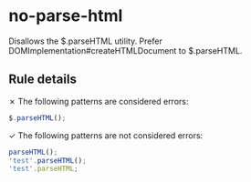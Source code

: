 # no-parse-html

Disallows the $.parseHTML utility. Prefer DOMImplementation#createHTMLDocument to $.parseHTML.

## Rule details

✗ The following patterns are considered errors:
```js
$.parseHTML();
```

✓ The following patterns are not considered errors:
```js
parseHTML();
'test'.parseHTML();
'test'.parseHTML;
```

